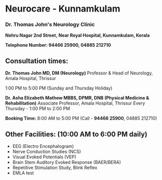 # Neurocare - Kunnamkulam
### Dr. Thomas John's Neurology Clinic

__Nehru Nagar 2nd Street,__
__Near Royal Hospital, Kunnamkulam, Kerala__

__Telephone Number: 94466 25900, 04885 212710__

## Consultation times:
__Dr. Thomas John MD, DM (Neurology)__
Professor & Head of Neurology, Amala Hospital, Thrissur

1:00 PM to 5:00 PM (Sunday and Thursday Holiday)

__Dr. Asha Elizabeth Mathew MBBS, DPMR, DNB (Physical Medicine & Rehabilitation)__
Associate Professor, Amala Hospital, Thrissur
Every Thursday - 1:00 PM to 2:00 PM

__Booking Time:__ 8:00 AM to 5:00 PM (Call - __94466 25900__, 04885 212710)

## Other Facilities: (10:00 AM to 6:00 PM daily)
- EEG (Electro Encephalogram)
- Nerve Conduction Studies (NCS)
- Visual Evoked Potentials (VEP)
- Brain Stem Auditory Evoked Response (BAER/BERA)
- Repetitive Stimulation Study, Blink Reflex
- EMLA test



